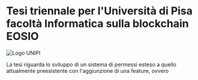 # Tesi triennale per l'Università di Pisa facoltà Informatica sulla blockchain EOSIO
![Logo UNIPI](https://www.google.com/url?sa=i&url=https%3A%2F%2Fit.wikipedia.org%2Fwiki%2FUniversit%25C3%25A0_di_Pisa&psig=AOvVaw3tp5PRhFlyZ3mIcyTsX8fb&ust=1628026632409000&source=images&cd=vfe&ved=0CAsQjRxqFwoTCIiEo_ulk_ICFQAAAAAdAAAAABAD)

La tesi riguarda lo sviluppo di un sistema di permessi esteso a quello attualmente preesistente con l'aggiunzione di una feature, ovvero 
